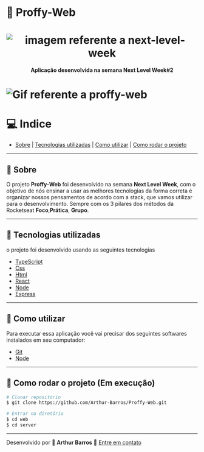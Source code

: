 # :memo: Proffy-Web

<h1 align="center">
  <img src="https://github.com/tgmarinho/tgmarinho/blob/master/banner.png?raw=true" alt="imagem referente a next-level-week">
</h1>



**<p align="center">Aplicação desenvolvida na semana Next Level Week#2</p>**
  
<h1>
  <img src="https://ik.imagekit.io/xlj9cejf8v/proffy_8k2AaazEDY.gif" alt="Gif referente a proffy-web">
</h1>

# :computer: Indice
- [Sobre](#boockmark-sobre) | [Tecnologias utilizadas](#rocket-tecnologias-utilizadas) | [Como utilizar](#electric_plug-como-utilizar) | [Como rodar o projeto](#file_folder-como-rodar-o-projeto) 

---

## :bookmark: Sobre 

O projeto **Proffy-Web** foi desenvolvido na semana **Next Level Week**, com o objetivo de nós ensinar a usar as melhores tecnologias da forma correta é organizar
nossos pensamentos de acordo com a stack, que vamos utilizar para o desenvolvimento.
Sempre com os 3 pilares dos métodos da Rocketseat **Foco**,**Prática**, **Grupo**.

---

## :rocket: Tecnologias utilizadas 

o projeto foi desenvolvido usando as seguintes tecnologias

- [TypeScript](https://www.typescriptlang.org/)
- [Css](https://www.w3schools.com/Css/)
- [Html](https://www.w3schools.com/html/)
- [React](https://pt-br.reactjs.org/)
- [Node](https://nodejs.org/en/)
- [Express](https://expressjs.com/pt-br/)

---

## :electric_plug: Como utilizar 
Para executar essa aplicação você vai precisar dos seguintes softwares instalados em seu computador:
- [Git](https://git-scm.com/)
- [Node](https://expressjs.com/pt-br/)

---

## :file_folder: Como rodar o projeto (Em execução)

```bash
# Clonar repositório
$ git clone https://github.com/Arthur-Barros/Proffy-Web.git

# Entrar no diretório
$ cd web
$ cd server


```
---

Desenvolvido por :purple_heart: **Arthur Barros** :email: [Entre em contato](https://www.linkedin.com/in/arthur-barros-/)
